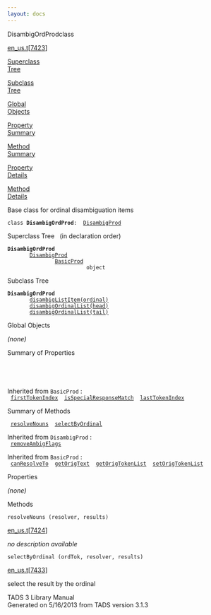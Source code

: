 ```yaml
---
layout: docs
---
```

<span class="title">DisambigOrdProd</span><span class="type">class</span>

[en_us.t](../file/en_us.t.html)\[[7423](../source/en_us.t.html#7423)\]

[Superclass  
Tree](#_SuperClassTree_)

[Subclass  
Tree](#_SubClassTree_)

[Global  
Objects](#_ObjectSummary_)

[Property  
Summary](#_PropSummary_)

[Method  
Summary](#_MethodSummary_)

[Property  
Details](#_Properties_)

[Method  
Details](#_Methods_)

<div class="fdesc">

Base class for ordinal disambiguation items

`class `**`DisambigOrdProd`**` :   `[`DisambigProd`](../object/DisambigProd.html)

</div>

<span id="_SuperClassTree_"></span>

<div class="mjhd">

<span class="hdln">Superclass Tree</span>   (in declaration order)

</div>

**`DisambigOrdProd`**  
`         `[`DisambigProd`](../object/DisambigProd.html)  
`                 `[`BasicProd`](../object/BasicProd.html)  
`                         object`  
<span id="_SubClassTree_"></span>

<div class="mjhd">

<span class="hdln">Subclass Tree</span>  

</div>

**`DisambigOrdProd`**  
`         `[`disambigListItem(ordinal)`](../object/disambigListItem(ordinal).html)  
`         `[`disambigOrdinalList(head)`](../object/disambigOrdinalList(head).html)  
`         `[`disambigOrdinalList(tail)`](../object/disambigOrdinalList(tail).html)  
<span id="_ObjectSummary_"></span>

<div class="mjhd">

<span class="hdln">Global Objects</span>  

</div>

*(none)* <span id="_PropSummary_"></span>

<div class="mjhd">

<span class="hdln">Summary of Properties</span>  

</div>

` `

` `

Inherited from `BasicProd` :  
` `[`firstTokenIndex`](../object/BasicProd.html#firstTokenIndex)`  `[`isSpecialResponseMatch`](../object/BasicProd.html#isSpecialResponseMatch)`  `[`lastTokenIndex`](../object/BasicProd.html#lastTokenIndex)`  `

<span id="_MethodSummary_"></span>

<div class="mjhd">

<span class="hdln">Summary of Methods</span>  

</div>

` `[`resolveNouns`](#resolveNouns)`  `[`selectByOrdinal`](#selectByOrdinal)`  `

Inherited from `DisambigProd` :  
` `[`removeAmbigFlags`](../object/DisambigProd.html#removeAmbigFlags)`  `

Inherited from `BasicProd` :  
` `[`canResolveTo`](../object/BasicProd.html#canResolveTo)`  `[`getOrigText`](../object/BasicProd.html#getOrigText)`  `[`getOrigTokenList`](../object/BasicProd.html#getOrigTokenList)`  `[`setOrigTokenList`](../object/BasicProd.html#setOrigTokenList)`  `

<span id="_Properties_"></span>

<div class="mjhd">

<span class="hdln">Properties</span>  

</div>

*(none)* <span id="_Methods_"></span>

<div class="mjhd">

<span class="hdln">Methods</span>  

</div>

<span id="resolveNouns"></span>

`resolveNouns (resolver, results)`

[en_us.t](../file/en_us.t.html)\[[7424](../source/en_us.t.html#7424)\]

<div class="desc">

*no description available*

</div>

<span id="selectByOrdinal"></span>

`selectByOrdinal (ordTok, resolver, results)`

[en_us.t](../file/en_us.t.html)\[[7433](../source/en_us.t.html#7433)\]

<div class="desc">

select the result by the ordinal

</div>

<div class="ftr">

TADS 3 Library Manual  
Generated on 5/16/2013 from TADS version 3.1.3

</div>
